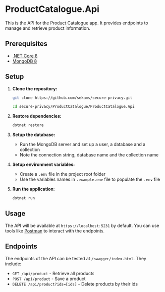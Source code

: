 # ProductCatalogue.Api

This is the API for the Product Catalogue app. It provides endpoints to manage
and retrieve product information.

## Prerequisites

- [.NET Core 8](https://dotnet.microsoft.com/download/dotnet/8.0)
- [MongoDB 8](https://www.mongodb.com/try/download/community)

## Setup

1. **Clone the repository:**

   ```sh
   git clone https://github.com/sekams/secure-privacy.git
   ```

   ```sh
   cd secure-privacy/ProductCatalogue/ProductCatalogue.Api
   ```

2. **Restore dependencies:**

   ```sh
   dotnet restore
   ```

3. **Setup the database:**

   - Run the MongoDB server and set up a user, a database and a collection
   - Note the connection string, database name and the collection name

4. **Setup environment variables:**

   - Create a `.env` file in the project root folder
   - Use the variables names in `.example.env` file to populate the `.env` file

5. **Run the application:**
   ```sh
   dotnet run
   ```

## Usage

The API will be available at `https://localhost:5231` by default. You can use
tools like [Postman](https://www.postman.com/) to interact with the endpoints.

## Endpoints

The endpoints of the API can be tested at `/swagger/index.html`. They include:

- `GET /api/product` - Retrieve all products
- `POST /api/product` - Save a product
- `DELETE /api/product?ids=[ids]` - Delete products by their ids

